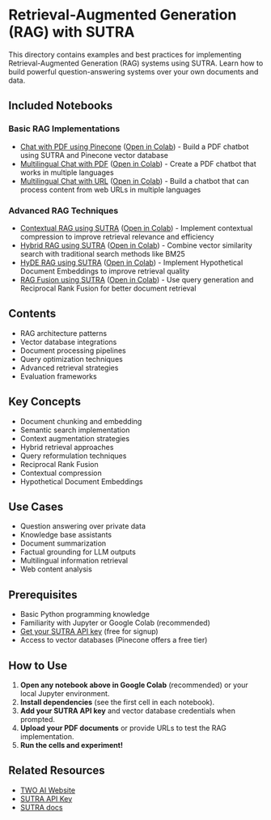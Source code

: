 # Retrieval-Augmented Generation (RAG) with SUTRA

This directory contains examples and best practices for implementing Retrieval-Augmented Generation (RAG) systems using SUTRA. Learn how to build powerful question-answering systems over your own documents and data.

## Included Notebooks

### Basic RAG Implementations
- [Chat with PDF using Pinecone](chat_with_pdf_using_pinecone.ipynb) ([Open in Colab](https://colab.research.google.com/github/Shubhwithai/sutra-cookbook/blob/main/chat-with-data/chat_with_pdf_using_pinecone.ipynb)) - Build a PDF chatbot using SUTRA and Pinecone vector database
- [Multilingual Chat with PDF](multilingual_chat_with_pdf.ipynb) ([Open in Colab](https://colab.research.google.com/github/Shubhwithai/sutra-cookbook/blob/main/chat-with-data/multilingual_chat_with_pdf.ipynb)) - Create a PDF chatbot that works in multiple languages
- [Multilingual Chat with URL](multilingual_chat_with_url.ipynb) ([Open in Colab](https://colab.research.google.com/github/Shubhwithai/sutra-cookbook/blob/main/chat-with-data/multilingual_chat_with_url.ipynb)) - Build a chatbot that can process content from web URLs in multiple languages

### Advanced RAG Techniques
- [Contextual RAG using SUTRA](contextual_rag_using_sutra.ipynb) ([Open in Colab](https://colab.research.google.com/github/Shubhwithai/sutra-cookbook/blob/main/chat-with-data/contextual_rag_using_sutra.ipynb)) - Implement contextual compression to improve retrieval relevance and efficiency
- [Hybrid RAG using SUTRA](hybrid_rag_using_sutra.ipynb) ([Open in Colab](https://colab.research.google.com/github/Shubhwithai/sutra-cookbook/blob/main/chat-with-data/hybrid_rag_using_sutra.ipynb)) - Combine vector similarity search with traditional search methods like BM25
- [HyDE RAG using SUTRA](hyde_rag_using_sutra.ipynb) ([Open in Colab](https://colab.research.google.com/github/Shubhwithai/sutra-cookbook/blob/main/chat-with-data/hyde_rag_using_sutra.ipynb)) - Implement Hypothetical Document Embeddings to improve retrieval quality
- [RAG Fusion using SUTRA](rag_fusion_using_sutra.ipynb) ([Open in Colab](https://colab.research.google.com/github/Shubhwithai/sutra-cookbook/blob/main/chat-with-data/rag_fusion_using_sutra.ipynb)) - Use query generation and Reciprocal Rank Fusion for better document retrieval

## Contents

- RAG architecture patterns
- Vector database integrations
- Document processing pipelines
- Query optimization techniques
- Advanced retrieval strategies
- Evaluation frameworks

## Key Concepts

- Document chunking and embedding
- Semantic search implementation
- Context augmentation strategies
- Hybrid retrieval approaches
- Query reformulation techniques
- Reciprocal Rank Fusion
- Contextual compression
- Hypothetical Document Embeddings

## Use Cases

- Question answering over private data
- Knowledge base assistants
- Document summarization
- Factual grounding for LLM outputs
- Multilingual information retrieval
- Web content analysis

## Prerequisites

- Basic Python programming knowledge
- Familiarity with Jupyter or Google Colab (recommended)
- [Get your SUTRA API key](https://www.two.ai/sutra/api) (free for signup)
- Access to vector databases (Pinecone offers a free tier)

## How to Use

1. **Open any notebook above in Google Colab** (recommended) or your local Jupyter environment.
2. **Install dependencies** (see the first cell in each notebook).
3. **Add your SUTRA API key** and vector database credentials when prompted.
4. **Upload your PDF documents** or provide URLs to test the RAG implementation.
5. **Run the cells and experiment!**


## Related Resources

- [TWO AI Website](https://www.two.ai/sutra)
- [SUTRA API Key](https://developer.two.ai/)
- [SUTRA docs](https://docs.two.ai)